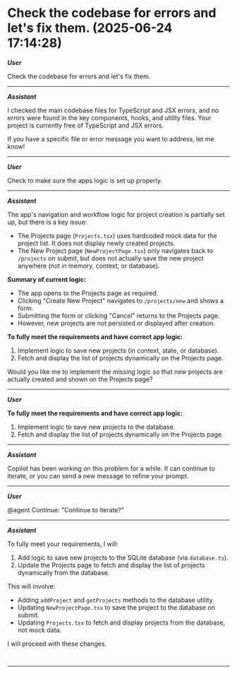 <!-- Generated by SpecStory -->

# Check the codebase for errors and let's fix them. (2025-06-24 17:14:28)

_**User**_

Check the codebase for errors and let's fix them.

---

_**Assistant**_

I checked the main codebase files for TypeScript and JSX errors, and no errors were found in the key components, hooks, and utility files. Your project is currently free of TypeScript and JSX errors.

If you have a specific file or error message you want to address, let me know!

---

_**User**_

Check to make sure the apps logic is set up properly.

---

_**Assistant**_

The app's navigation and workflow logic for project creation is partially set up, but there is a key issue:

- The Projects page (`Projects.tsx`) uses hardcoded mock data for the project list. It does not display newly created projects.
- The New Project page (`NewProjectPage.tsx`) only navigates back to `/projects` on submit, but does not actually save the new project anywhere (not in memory, context, or database).

**Summary of current logic:**
- The app opens to the Projects page as required.
- Clicking "Create New Project" navigates to `/projects/new` and shows a form.
- Submitting the form or clicking "Cancel" returns to the Projects page.
- However, new projects are not persisted or displayed after creation.

**To fully meet the requirements and have correct app logic:**
1. Implement logic to save new projects (in context, state, or database).
2. Fetch and display the list of projects dynamically on the Projects page.

Would you like me to implement the missing logic so that new projects are actually created and shown on the Projects page?

---

_**User**_

**To fully meet the requirements and have correct app logic:**
1. Implement logic to save new projects to the database.
2. Fetch and display the list of projects dynamically on the Projects page.

---

_**Assistant**_

Copilot has been working on this problem for a while. It can continue to iterate, or you can send a new message to refine your prompt.

---

_**User**_

@agent Continue: "Continue to iterate?"

---

_**Assistant**_

To fully meet your requirements, I will:

1. Add logic to save new projects to the SQLite database (via `database.ts`).
2. Update the Projects page to fetch and display the list of projects dynamically from the database.

This will involve:
- Adding `addProject` and `getProjects` methods to the database utility.
- Updating `NewProjectPage.tsx` to save the project to the database on submit.
- Updating `Projects.tsx` to fetch and display projects from the database, not mock data.

I will proceed with these changes. 
````

````

````

````


---

